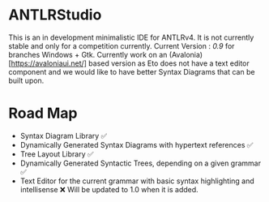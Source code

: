 # ANTLRStudio
This is an in development minimalistic IDE for ANTLRv4. It is not currently stable and only for a competition currently.
Current Version : _0.9_ for branches Windows + Gtk.
Currently work on an (Avalonia)[https://avaloniaui.net/] based version as Eto does not have a text editor component and we would like to have better Syntax Diagrams that can be built upon.
# Road Map
* Syntax Diagram Library :white_check_mark:
* Dynamically Generated Syntax Diagrams with hypertext references :white_check_mark:
* Tree Layout Library :white_check_mark:
* Dynamically Generated Syntactic Trees, depending on a given grammar :white_check_mark:
* Text Editor for the current grammar with basic syntax highlighting and intellisense :x: Will be updated to 1.0 when it is added.
